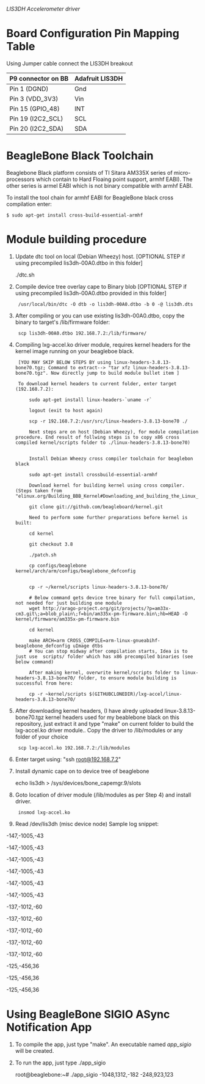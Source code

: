 *LIS3DH Accelerometer driver*

Board Configuration Pin Mapping Table
======================================
Using Jumper cable connect the LIS3DH breakout 


P9 connector on BB |Adafruit LIS3DH
-------------------|------------------
Pin 1 (DGND)       | Gnd
Pin 3 (VDD_3V3)    | Vin
Pin 15 (GPIO_48)   | INT
Pin 19 (I2C2_SCL)  | SCL
Pin 20 (I2C2_SDA)  | SDA

BeagleBone Black Toolchain
==========================
Beaglebone Black platform consists of TI Sitara AM335X series of micro-processors which contain to Hard Floaing point support, armhf EABI). The other series is armel EABI which is not binary compatible with armhf EABI.

To install the tool chain for armhf EABI for BeagleBone black cross compilation enter:

	$ sudo apt-get install cross-build-essential-armhf

Module building procedure
=============================

1. Update dtc tool on local (Debian Wheezy) host. [OPTIONAL STEP if using precompiled lis3dh-00A0.dtbo in this folder]

	./dtc.sh

1. Compile device tree overlay cape to Binary blob [OPTIONAL STEP if using precompiled lis3dh-00A0.dtbo provided in this folder]

		/usr/local/bin/dtc -O dtb -o lis3dh-00A0.dtbo -b 0 -@ lis3dh.dts	

1. After compiling or you can use existing lis3dh-00A0.dtbo, copy the binary to target's /lib/firmware folder:

		scp lis3dh-00A0.dtbo 192.168.7.2:/lib/firmware/

1. Compiling lxg-accel.ko driver module, requires kernel headers for the kernel image running on your beagleboe black. 
	
		[YOU MAY SKIP BELOW STEPS BY using linux-headers-3.8.13-bone70.tgz; Command to extract--> "tar xfz linux-headers-3.8.13-bone70.tgz". Now directly jump to build module bullet item ]

		To download kernel headers to current folder, enter target (192.168.7.2):
			
			sudo apt-get install linux-headers-`uname -r`

			logout (exit to host again)

			scp -r 192.168.7.2:/usr/src/linux-headers-3.8.13-bone70 ./

			Next steps are on host (Debian Wheezy), for module compilation procedure. End result of follwing steps is to copy x86 cross compiled kernel/scripts folder to ./linux-headers-3.8.13-bone70) 


			Install Debian Wheezy cross compiler toolchain for beaglebon black

			sudo apt-get install crossbuild-essential-armhf

			Download kernel for building kernel using cross compiler. (Steps taken from "elinux.org/Building_BBB_Kernel#Downloading_and_building_the_Linux_Kernel")

			git clone git://github.com/beagleboard/kernel.git

			Need to perform some further preparations before kernel is built:

			cd kernel

			git checkout 3.8

			./patch.sh

			cp configs/beaglebone kernel/arch/arm/configs/beaglebone_defconfig
		

			cp -r ~/kernel/scripts linux-headers-3.8.13-bone70/	

			# Below command gets device tree binary for full compilation, not needed for just building one module
			wget http://arago-project.org/git/projects/?p=am33x-cm3.git\;a=blob_plain\;f=bin/am335x-pm-firmware.bin\;hb=HEAD -O kernel/firmware/am335x-pm-firmware.bin

			cd kernel 

			make ARCH=arm CROSS_COMPILE=arm-linux-gnueabihf- beaglebone_defconfig uImage dtbs
			# You can stop midway after compilation starts, Idea is to just use  scripts/ folder which has x86 precompiled binaries (see below command)
		
			After making kernel, overwrite kernel/scripts folder to linux-headers-3.8.13-bone70/ folder, to ensure module building is successful from here:

			cp -r ~kernel/scripts $(GITHUBCLONEDIR)/lxg-accel/linux-headers-3.8.13-bone70/
			
1. After downloading kernel headers, (I have alredy uploaded linux-3.8.13-bone70.tgz kernel headers used for my beablebone black on this repository, just extract it and type "make" on current folder to build the lxg-accel.ko driver module.. Copy the driver to /lib/modules or any folder of your choice

		scp lxg-accel.ko 192.168.7.2:/lib/modules

1. Enter target using: "ssh root@192.168.7.2"

1. Install dynamic cape on to device tree of beaglebone

	echo lis3dh > /sys/devices/bone_capemgr.9/slots

1. Goto location of driver module (/lib/modules as per Step 4) and install driver.

		insmod lxg-accel.ko

1. Read /dev/lis3dh (misc device node)
	Sample log snippet:

-147,-1005,-43

-147,-1005,-43

-147,-1005,-43

-147,-1005,-43

-147,-1005,-43

-147,-1005,-43

-137,-1012,-60

-137,-1012,-60

-137,-1012,-60

-137,-1012,-60

-137,-1012,-60

-125,-456,36

-125,-456,36

-125,-456,36

Using BeagleBone SIGIO ASync Notification App
===================================================
1. To compile the app, just type "make". An executable named *app_sigio* will be created.

2. To run the app, just type ./app_sigio

	root@beaglebone:~# ./app_sigio 
					-1048,1312,-182
					-248,923,123
					


	
